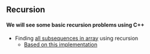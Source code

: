 ## Recursion
#### We will see some basic recursion problems using C++
* Finding [all subsequences in array](subsequence_rec.cpp) using recursion
    * [Based on this implementation](https://www.youtube.com/watch?v=AxNNVECce8c&list=PLgUwDviBIf0rGlzIn_7rsaR2FQ5e6ZOL9&index=6)
